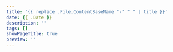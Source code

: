 ```yaml
---
title: '{{ replace .File.ContentBaseName "-" " " | title }}'
date: {{ .Date }}
description: ''
tags: []
showPageTitle: true
preview: ''
---
```

